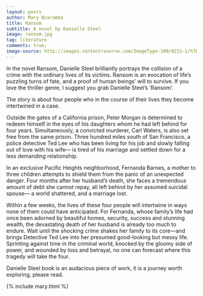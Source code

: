 ```yaml
---
layout: posts
author: Mary Nzaramba
title: Ransom
subtitle: A novel by Danielle Steel
image: ransom.jpg
tag: literature
comments: true;
image-source: http://images.contentreserve.com/ImageType-100/0211-1/%7B18402343-80A6-4907-82D4-AEBE784B8EAB%7DImg100.jpg
---
```


In the novel Ransom, Danielle Steel brilliantly portrays the collision of a crime with the ordinary lives of its victims. Ransom is an evocation of life’s puzzling turns of fate, and a proof of human beings’ will to survive.  If  you love the thriller genre, I suggest you grab Danielle Steel’s ‘Ransom’.

The story is about four people who in the course of their lives they become intertwined in a case.

Outside the gates of a California prison, Peter Morgan is determined to redeem himself in the eyes of his daughters whom he had left behind for four years. Simultaneously, a convicted murderer, Carl Waters, is also set free from the same prison.
Three hundred miles south of San Francisco, a police detective Ted Lee who has been living for his job and slowly falling out of love with his wife— is tired of his marriage and settled down for a less demanding relationship.

In an exclusive Pacific Heights neighborhood, Fernanda Barnes, a mother to three children attempts to shield them from the panic of an unexpected danger. Four months after her husband’s death, she faces a tremendous amount of debt she cannot repay, all left behind by her assumed suicidal spouse— a world shattered, and a marriage lost. 

Within a few weeks, the lives of these four people will intertwine in ways none of them could have anticipated. For Fernanda, whose family’s life had once been adorned by beautiful homes, security, success and stunning wealth, the devastating death of her  husband is already too much to endure. Wait until the shocking crime shakes her family to its core—and brings Detective Ted Lee into her presumed good-looking but messy life.
Sprinting against time in the criminal world, knocked by the gloomy side of power, and wounded by loss and betrayal, no one can forecast where this tragedy will take the four.

Danielle Steel book is an audacious piece of work, it is a journey worth exploring, please read.

{% include mary.html %}
